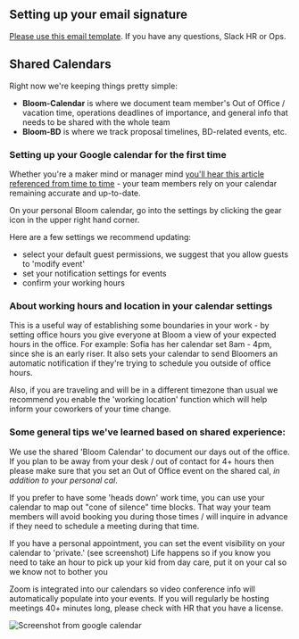 ## Setting up your email signature
[Please use this email template](https://docs.google.com/document/d/1RaK-lQacImYNa-fyfDrY5iIvU5X7gSm1bq0ilfa1tBI/edit?usp=sharing). If you have any questions, Slack HR or Ops. 

## Shared Calendars
Right now we're keeping things pretty simple:

* **Bloom-Calendar** is where we document team member's Out of Office / vacation time, operations deadlines of importance, and general info that needs to be shared with the whole team
* **Bloom-BD** is where we track proposal timelines, BD-related events, etc. 

### Setting up your Google calendar for the first time

Whether you're a maker mind or manager mind [you'll hear this article referenced from time to time](https://medium.com/coaching-notes/maker-mind-vs-manager-mind-f4e01d294d34) - your team members rely on your calendar remaining accurate and up-to-date.

On your personal Bloom calendar, go into the settings by clicking the gear icon in the upper right hand corner. 

Here are a few settings we recommend updating:

- select your default guest permissions, we suggest that you allow guests to 'modify event'
- set your notification settings for events
- confirm your working hours 

### About working hours and location in your calendar settings

This is a useful way of establishing some boundaries in your work - by setting office hours you give everyone at Bloom a view of your expected hours in the office. For example: Sofia has her calendar set 8am - 4pm, since she is an early riser. 
It also sets your calendar to send Bloomers an automatic notification if they're trying to schedule you outside of office hours. 

Also, if you are traveling and will be in a different timezone than usual we recommend you enable the 'working location' function which will help inform your coworkers of your time change. 

### Some general tips we've learned based on shared experience:

We use the shared 'Bloom Calendar' to document our days out of the office. If you plan to be away from your desk / out of contact for 4+ hours then please make sure that you set an Out of Office event on the shared cal, *in addition to your personal cal*. 

If you prefer to have some 'heads down' work time, you can use your calendar to map out "cone of silence" time blocks. That way your team members will avoid booking you during those times / will inquire in advance if they need to schedule a meeting during that time. 

If you have a personal appointment, you can set the event visibility on your calendar to 'private.' (see screenshot) Life happens so if you know you need to take an hour to pick up your kid from day care, put it on your cal so we know not to bother you

Zoom is integrated into our calendars so video conference info will automatically populate into your events. If you will regularly be hosting meetings 40+ minutes long, please check with HR that you have a license. 

![Screenshot from google calendar](https://github.com/Bloom-Works/handbook/blob/eb51a0980b54c2904d0322a65bf491d225f9c170/docs/google%20calendar%20screenshot.png)
